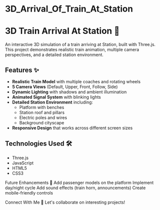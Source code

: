 # 3D_Arrival_Of_Train_At_Station
# 3D Train Arrival At Station 🚂

An interactive 3D simulation of a train arriving at Station, built with Three.js. 
This project demonstrates realistic train animation, multiple camera perspectives, and a detailed station environment.

## Features ✨

- **Realistic Train Model** with multiple coaches and rotating wheels
- **5 Camera Views** (Default, Upper, Front, Follow, Side)
- **Dynamic Lighting** with shadows and ambient illumination
- **Animated Signal System** with blinking lights
- **Detailed Station Environment** including:
  - Platform with benches
  - Station roof and pillars
  - Electric poles and wires
  - Background cityscape
- **Responsive Design** that works across different screen sizes

## Technologies Used 🛠️

- Three.js
- JavaScript
- HTML5
- CSS3

Future Enhancements 🔮
Add passenger models on the platform
Implement day/night cycle
Add sound effects (train horn, announcements)
Create mobile-friendly controls

Connect With Me 🤝
Let's collaborate on interesting projects!
